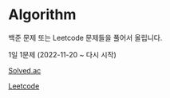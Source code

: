# Algorithm

백준 문제 또는 Leetcode 문제들을 풀어서 올립니다.

1일 1문제 (2022-11-20 ~ 다시 시작)

[Solved.ac](https://solved.ac/profile/cwyoo01)

[Leetcode](https://leetcode.com/changwoolab/)
